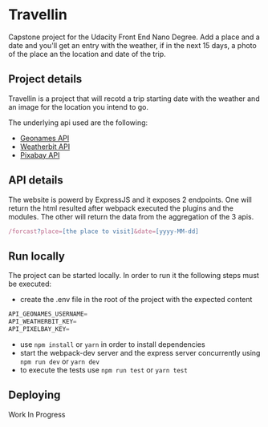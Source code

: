 
# Travellin

Capstone project for the Udacity Front End Nano Degree. Add a place and a date and you'll get an entry with the weather, if in the next 15 days, a photo of the place an the location and date of the trip.

## Project details

Travellin is a project that will recotd a trip starting date with the weather and an image for the location you intend to go.

The underlying api used are the following:
- [Geonames API](https://www.geonames.org/)
- [Weatherbit API](https://www.weatherbit.io/)
- [Pixabay API](https://pixabay.com/)


## API details

The website is powerd by ExpressJS and it exposes 2 endpoints. One will return the html resulted after webpack executed the plugins and the modules. The other will return the data from the aggregation of the 3 apis.

```js
/forcast?place=[the place to visit]&date=[yyyy-MM-dd]
```


## Run locally 

The project can be started locally. In order to run it the following steps must be executed:

- create the .env file in the root of the project with the expected content
```js
API_GEONAMES_USERNAME=
API_WEATHERBIT_KEY=
API_PIXELBAY_KEY=
```
- use `npm install` or `yarn` in order to install dependencies
- start the webpack-dev server and the express server concurrently using `npm run dev` or `yarn dev`
- to execute the tests use `npm run test` or `yarn test` 

## Deploying
 Work In Progress

